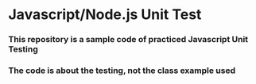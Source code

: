 # Javascript/Node.js Unit Test
### This repository is a sample code of practiced Javascript Unit Testing
### The code is about the testing, not the class example used

